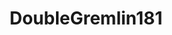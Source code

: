 ---
title: DoubleGremlin181
github: https://github.com/DoubleGremlin181
mode: light
transition: 3s
archetype:
- Game
---